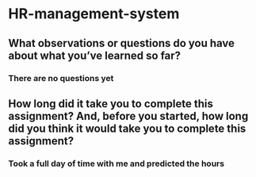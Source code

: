 # HR-management-system 
## What observations or questions do you have about what you’ve learned so far?
 ### There are no questions yet
## How long did it take you to complete this assignment? And, before you started, how long did you think it would take you to complete this assignment?
### Took a full day of time with me and predicted the hours